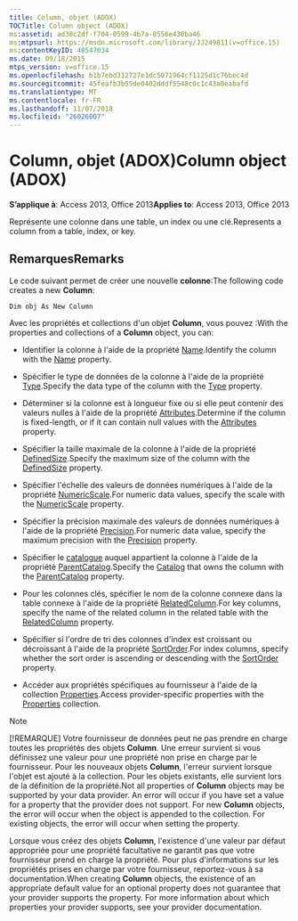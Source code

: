 ```yaml
---
title: Column, objet (ADOX)
TOCTitle: Column object (ADOX)
ms:assetid: ad38c2df-f704-0599-4b7a-8556e430ba46
ms:mtpsurl: https://msdn.microsoft.com/library/JJ249811(v=office.15)
ms:contentKeyID: 48547034
ms.date: 09/18/2015
mtps_version: v=office.15
ms.openlocfilehash: b1b7ebd312727e1dc5071964cf1125d1c76bec4d
ms.sourcegitcommit: 45feafb3b55de0402dddf5548c0c1c43a0eabafd
ms.translationtype: MT
ms.contentlocale: fr-FR
ms.lasthandoff: 11/07/2018
ms.locfileid: "26026007"
---
```

# <a name="column-object-adox"></a><span data-ttu-id="96506-102">Column, objet (ADOX)</span><span class="sxs-lookup"><span data-stu-id="96506-102">Column object (ADOX)</span></span>


<span data-ttu-id="96506-103">**S’applique à**: Access 2013, Office 2013</span><span class="sxs-lookup"><span data-stu-id="96506-103">**Applies to**: Access 2013, Office 2013</span></span>

<span data-ttu-id="96506-104">Représente une colonne dans une table, un index ou une clé.</span><span class="sxs-lookup"><span data-stu-id="96506-104">Represents a column from a table, index, or key.</span></span>

## <a name="remarks"></a><span data-ttu-id="96506-105">Remarques</span><span class="sxs-lookup"><span data-stu-id="96506-105">Remarks</span></span>

<span data-ttu-id="96506-106">Le code suivant permet de créer une nouvelle **colonne**:</span><span class="sxs-lookup"><span data-stu-id="96506-106">The following code creates a new **Column**:</span></span>

`Dim obj As New Column`

<span data-ttu-id="96506-107">Avec les propriétés et collections d'un objet **Column**, vous pouvez :</span><span class="sxs-lookup"><span data-stu-id="96506-107">With the properties and collections of a **Column** object, you can:</span></span>

  - <span data-ttu-id="96506-108">Identifier la colonne à l'aide de la propriété [Name](name-property-adox.md).</span><span class="sxs-lookup"><span data-stu-id="96506-108">Identify the column with the [Name](name-property-adox.md) property.</span></span>

  - <span data-ttu-id="96506-109">Spécifier le type de données de la colonne à l'aide de la propriété [Type](https://docs.microsoft.com/office/vba/access/concepts/miscellaneous/type-property-columnadox).</span><span class="sxs-lookup"><span data-stu-id="96506-109">Specify the data type of the column with the [Type](https://docs.microsoft.com/office/vba/access/concepts/miscellaneous/type-property-columnadox) property.</span></span>

  - <span data-ttu-id="96506-110">Déterminer si la colonne est à longueur fixe ou si elle peut contenir des valeurs nulles à l'aide de la propriété [Attributes](attributes-property-adox.md).</span><span class="sxs-lookup"><span data-stu-id="96506-110">Determine if the column is fixed-length, or if it can contain null values with the [Attributes](attributes-property-adox.md) property.</span></span>

  - <span data-ttu-id="96506-111">Spécifier la taille maximale de la colonne à l'aide de la propriété [DefinedSize](definedsize-property-adox.md).</span><span class="sxs-lookup"><span data-stu-id="96506-111">Specify the maximum size of the column with the [DefinedSize](definedsize-property-adox.md) property.</span></span>

  - <span data-ttu-id="96506-112">Spécifier l'échelle des valeurs de données numériques à l'aide de la propriété [NumericScale](numericscale-property-adox.md).</span><span class="sxs-lookup"><span data-stu-id="96506-112">For numeric data values, specify the scale with the [NumericScale](numericscale-property-adox.md) property.</span></span>

  - <span data-ttu-id="96506-113">Spécifier la précision maximale des valeurs de données numériques à l'aide de la propriété [Precision](precision-property-adox.md).</span><span class="sxs-lookup"><span data-stu-id="96506-113">For numeric data value, specify the maximum precision with the [Precision](precision-property-adox.md) property.</span></span>

  - <span data-ttu-id="96506-114">Spécifier le [catalogue](catalog-object-adox.md) auquel appartient la colonne à l'aide de la propriété [ParentCatalog](parentcatalog-property-adox.md).</span><span class="sxs-lookup"><span data-stu-id="96506-114">Specify the [Catalog](catalog-object-adox.md) that owns the column with the [ParentCatalog](parentcatalog-property-adox.md) property.</span></span>

  - <span data-ttu-id="96506-115">Pour les colonnes clés, spécifier le nom de la colonne connexe dans la table connexe à l'aide de la propriété [RelatedColumn](relatedcolumn-property-adox.md).</span><span class="sxs-lookup"><span data-stu-id="96506-115">For key columns, specify the name of the related column in the related table with the [RelatedColumn](relatedcolumn-property-adox.md) property.</span></span>

  - <span data-ttu-id="96506-116">Spécifier si l'ordre de tri des colonnes d'index est croissant ou décroissant à l'aide de la propriété [SortOrder](sortorder-property-adox.md).</span><span class="sxs-lookup"><span data-stu-id="96506-116">For index columns, specify whether the sort order is ascending or descending with the [SortOrder](sortorder-property-adox.md) property.</span></span>

  - <span data-ttu-id="96506-117">Accéder aux propriétés spécifiques au fournisseur à l'aide de la collection [Properties](properties-collection-ado.md).</span><span class="sxs-lookup"><span data-stu-id="96506-117">Access provider-specific properties with the [Properties](properties-collection-ado.md) collection.</span></span>


> [!NOTE]
> <span data-ttu-id="96506-p101">[!REMARQUE] Votre fournisseur de données peut ne pas prendre en charge toutes les propriétés des objets **Column**. Une erreur survient si vous définissez une valeur pour une propriété non prise en charge par le fournisseur. Pour les nouveaux objets **Column**, l'erreur survient lorsque l'objet est ajouté à la collection. Pour les objets existants, elle survient lors de la définition de la propriété.</span><span class="sxs-lookup"><span data-stu-id="96506-p101">Not all properties of **Column** objects may be supported by your data provider. An error will occur if you have set a value for a property that the provider does not support. For new **Column** objects, the error will occur when the object is appended to the collection. For existing objects, the error will occur when setting the property.</span></span>
> 
> <span data-ttu-id="96506-p102">Lorsque vous créez des objets **Column**, l'existence d'une valeur par défaut appropriée pour une propriété facultative ne garantit pas que votre fournisseur prend en charge la propriété. Pour plus d'informations sur les propriétés prises en charge par votre fournisseur, reportez-vous à sa documentation.</span><span class="sxs-lookup"><span data-stu-id="96506-p102">When creating **Column** objects, the existence of an appropriate default value for an optional property does not guarantee that your provider supports the property. For more information about which properties your provider supports, see your provider documentation.</span></span>

